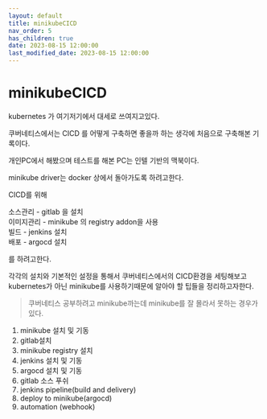 ```yaml
---
layout: default
title: minikubeCICD
nav_order: 5
has_children: true
date: 2023-08-15 12:00:00
last_modified_date: 2023-08-15 12:00:00
---
```


# minikubeCICD

kubernetes 가 여기저기에서 대세로 쓰여지고있다.

쿠버네티스에서는 CICD 를 어떻게 구축하면 좋을까 하는 생각에 처음으로 구축해본 기록이다. 

개인PC에서 해봤으며 테스트를 해본 PC는 인텔 기반의 맥북이다. 

minikube driver는 docker 상에서 돌아가도록 하려고한다. 

CICD를 위해

소스관리 - gitlab 을 설치    
이미지관리 - minikube 의 registry addon을 사용   
빌드 - jenkins 설치     
배포 - argocd 설치 

를 하려고한다. 

각각의 설치와 기본적인 설정을 통해서 쿠버네티스에서의 CICD환경을 세팅해보고
kubernetes가 아닌 minikube를 사용하기때문에 알아야 할 팁들을 정리하고자한다.   
> 쿠버네티스 공부하려고 minikube까는데 minikube를 잘 몰라서 못하는 경우가 있다. 


1. minikube 설치 및 기동   
2. gitlab설치   
3. minikube registry 설치
4. jenkins 설치 및 기동   
5. argocd 설치 및 기동   
6. gitlab 소스 푸쉬    
7. jenkins pipeline(build and delivery)    
8. deploy to minikube(argocd) 
9. automation (webhook)